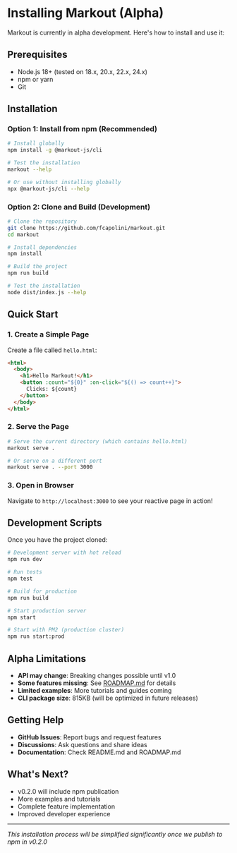 # Installing Markout (Alpha)

Markout is currently in alpha development. Here's how to install and use it:

## Prerequisites

- Node.js 18+ (tested on 18.x, 20.x, 22.x, 24.x)
- npm or yarn
- Git

## Installation

### Option 1: Install from npm (Recommended)

```bash
# Install globally
npm install -g @markout-js/cli

# Test the installation
markout --help

# Or use without installing globally
npx @markout-js/cli --help
```

### Option 2: Clone and Build (Development)

```bash
# Clone the repository
git clone https://github.com/fcapolini/markout.git
cd markout

# Install dependencies
npm install

# Build the project
npm run build

# Test the installation
node dist/index.js --help
```

## Quick Start

### 1. Create a Simple Page

Create a file called `hello.html`:

```html
<html>
  <body>
    <h1>Hello Markout!</h1>
    <button :count="${0}" :on-click="${() => count++}">
      Clicks: ${count}
    </button>
  </body>
</html>
```

### 2. Serve the Page

```bash
# Serve the current directory (which contains hello.html)
markout serve .

# Or serve on a different port
markout serve . --port 3000
```

### 3. Open in Browser

Navigate to `http://localhost:3000` to see your reactive page in action!

## Development Scripts

Once you have the project cloned:

```bash
# Development server with hot reload
npm run dev

# Run tests
npm test

# Build for production
npm run build

# Start production server
npm start

# Start with PM2 (production cluster)
npm run start:prod
```

## Alpha Limitations

- **API may change**: Breaking changes possible until v1.0
- **Some features missing**: See [ROADMAP.md](ROADMAP.md) for details
- **Limited examples**: More tutorials and guides coming
- **CLI package size**: 815KB (will be optimized in future releases)

## Getting Help

- **GitHub Issues**: Report bugs and request features
- **Discussions**: Ask questions and share ideas
- **Documentation**: Check README.md and ROADMAP.md

## What's Next?

- v0.2.0 will include npm publication
- More examples and tutorials
- Complete feature implementation
- Improved developer experience

---

*This installation process will be simplified significantly once we publish to npm in v0.2.0*